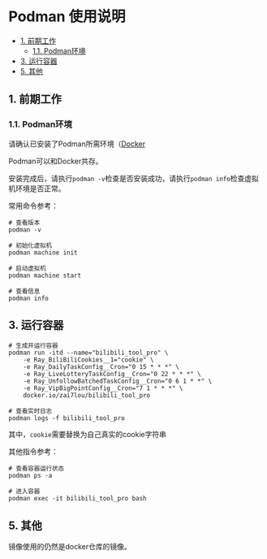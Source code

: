 # Podman 使用说明
<!-- TOC depthFrom:2 -->

- [1. 前期工作](#1-前期工作)
    - [1.1. Podman环境](#11-podman环境)
- [3. 运行容器](#3-运行容器)
- [5. 其他](#5-其他)

<!-- /TOC -->
## 1. 前期工作

### 1.1. Podman环境

请确认已安装了Podman所需环境（[Docker](https://podman.io/)

Podman可以和Docker共存。

安装完成后，请执行`podman -v`检查是否安装成功，请执行`podman info`检查虚拟机环境是否正常。

常用命令参考：

```
# 查看版本
podman -v

# 初始化虚拟机
podman machine init

# 启动虚拟机
podman machine start

# 查看信息
podman info
```

## 3. 运行容器

```
# 生成并运行容器
podman run -itd --name="bilibili_tool_pro" \
    -e Ray_BiliBiliCookies__1="cookie" \
    -e Ray_DailyTaskConfig__Cron="0 15 * * *" \
    -e Ray_LiveLotteryTaskConfig__Cron="0 22 * * *" \
    -e Ray_UnfollowBatchedTaskConfig__Cron="0 6 1 * *" \
    -e Ray_VipBigPointConfig__Cron="7 1 * * *" \
    docker.io/zai7lou/bilibili_tool_pro

# 查看实时日志
podman logs -f bilibili_tool_pro
```

其中，`cookie`需要替换为自己真实的cookie字符串

其他指令参考：

```
# 查看容器运行状态
podman ps -a

# 进入容器
podman exec -it bilibili_tool_pro bash
```

## 5. 其他

镜像使用的仍然是docker仓库的镜像。
